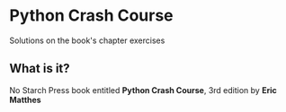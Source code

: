 # Python Crash Course
Solutions on the book's chapter exercises

## What is it?
No Starch Press book entitled <strong>Python Crash Course</strong>, 3rd edition by <strong>Eric Matthes</strong>
